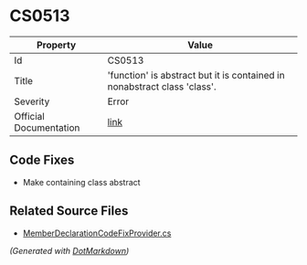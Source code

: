 # CS0513

| Property               | Value                                                                     |
| ---------------------- | ------------------------------------------------------------------------- |
| Id                     | CS0513                                                                    |
| Title                  | 'function' is abstract but it is contained in nonabstract class 'class'\. |
| Severity               | Error                                                                     |
| Official Documentation | [link](http://docs.microsoft.com/en-us/dotnet/csharp/misc/cs0513)         |

## Code Fixes

* Make containing class abstract

## Related Source Files

* [MemberDeclarationCodeFixProvider.cs](../../src/CodeFixes/CSharp/CodeFixes/MemberDeclarationCodeFixProvider.cs)

*\(Generated with [DotMarkdown](http://github.com/JosefPihrt/DotMarkdown)\)*